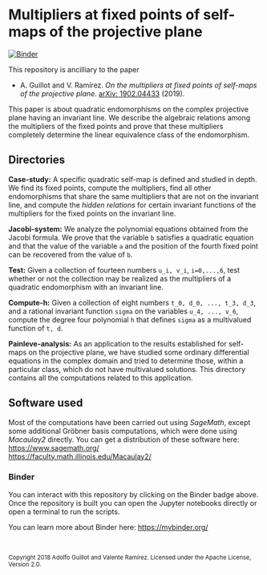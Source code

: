 # Multipliers at fixed points of self-maps of the projective plane

[![Binder](https://mybinder.org/badge_logo.svg)](https://mybinder.org/v2/gh/valentermz/Multipliers-of-self-maps-on-P2/master)

This repository is ancilliary to the paper

* A. Guillot and V. Ramírez. _On the multipliers at fixed points of self-maps of the projective plane._ [arXiv: 1902.04433](https://arxiv.org/abs/1902.04433) (2019).

This paper is about quadratic endomorphisms on the complex projective plane having an invariant line. We describe the algebraic relations among the multipliers of the fixed points and prove that these multipliers completely determine the linear equivalence class of the endomorphism.


    
## Directories

**Case\-study:** A specific quadratic self-map is defined and studied in depth. We find its fixed points, compute the multipliers, find all other endomorphisms that share the same multipliers that are not on the invariant line, and compute the *hidden relations* for certain invariant functions of the multipliers for the fixed points on the invariant line.

**Jacobi\-system:** We analyze the polynomial equations obtained from the Jacobi formula. We prove that the variable `b` satisfies a quadratic equation and that the value of the variable `a` and the position of the fourth fixed point can be recovered from the value of `b`.

**Test:** Given a collection of fourteen numbers `u_i, v_i`, `i=0,...,6`, test whether or not the collection may be realized as the multipliers of a quadratic endomorphism with an invariant line. 

**Compute-h:** Given a collection of eight numbers `t_0, d_0, ..., t_3, d_3`, and a rational invariant function `sigma` on the variables `u_4, ..., v_6`, compute the degree four polynomial `h` that defines `sigma` as a multivalued function of `t, d`.

**Painleve-analysis:** As an application to the results established for self-maps on the projective plane, we have studied some ordinary differential equations in the complex domain and tried to determine those, within a particular class, which do not have multivalued solutions. This directory contains all the computations related to this application.



## Software used

Most of the computations have been carried out using *SageMath*, except some additional Gröbner basis computations, which were done using *Macaulay2* directly. You can get a distribution of these software here:  
https://www.sagemath.org/  
https://faculty.math.illinois.edu/Macaulay2/



### Binder

You can interact with this repository by clicking on the Binder badge above. Once the repository is built you can open the Jupyter notebooks directly or open a terminal to run the scripts.

You can learn more about Binder here: https://mybinder.org/

&nbsp;

<sub>Copyright 2018 Adolfo Guillot and Valente Ramírez. Licensed under the Apache License, Version 2.0.</sub>


